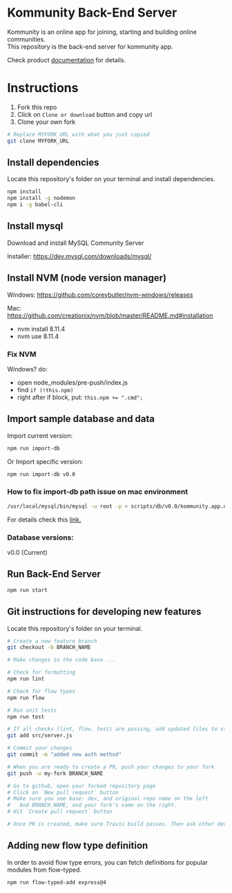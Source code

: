 # Kommunity Back-End Server
Kommunity is an online app for joining, starting and building online communities.<br/>
This repository is the back-end server for kommunity app. 

Check product [documentation](https://docs.google.com/document/d/1P9znOKfQIHDP3BVS5ptvFgzSLmL0vo4WTAZrcKatFBA) for details.

# Instructions
1. Fork this repo
2. Click on `Clone or download` button and copy url
3. Clone your own fork
```bash
# Replace MYFORK_URL with what you just copied
git clone MYFORK_URL
```

## Install dependencies
Locate this repository's folder on your terminal and install dependencies.
``` bash
npm install
npm install -g nodemon
npm i -g babel-cli
```

## Install mysql
Download and install MySQL Community Server

Installer: https://dev.mysql.com/downloads/mysql/

## Install NVM (node version manager)
Windows: https://github.com/coreybutler/nvm-windows/releases

Mac: https://github.com/creationix/nvm/blob/master/README.md#installation

- nvm install 8.11.4
- nvm use 8.11.4

### Fix NVM

Windows? do:
- open node_modules/pre-push/index.js
- find `if (!this.npm)`
- right after if block, put:
`this.npm += ".cmd";`

## Import sample database and data

Import current version:
```bash
npm run import-db
```

Or Import specific version:
```bash
npm run import-db v0.0
```

### How to fix import-db path issue on mac environment

```bash
/usr/local/mysql/bin/mysql -u root -p < scripts/db/v0.0/kommunity.app.db.v0.0.sql
```
For details check this [link.](https://stackoverflow.com/questions/10577374/mysql-command-not-found-in-os-x-10-7)

### Database versions:
v0.0 (Current)

## Run Back-End Server
```bash
npm run start
```

## Git instructions for developing new features
Locate this repository's folder on your terminal.

```bash
# Create a new feature branch
git checkout -b BRANCH_NAME

# Make changes in the code base ...

# Check for formatting
npm run lint

# Check for flow types
npm run flow

# Run unit tests
npm run test

# If all checks (lint, flow, test) are passing, add updated files to staging
git add src/server.js

# Commit your changes
git commit -m "added new auth method"

# When you are ready to create a PR, push your changes to your fork
git push -u my-fork BRANCH_NAME

# Go to github, open your forked repository page
# Click on `New pull request` button
# Make sure you see base: dev, and original repo name on the left
#   And BRANCH_NAME, and your fork's name on the right.
# Hit `Create pull request` button

# Once PR is created, make sure Travis build passes. Then ask other developers to review your code.
```

## Adding new flow type definition
In order to avoid flow type errors, you can fetch definitions for popular modules from flow-typed.

```bash
npm run flow-typed-add express@4
```